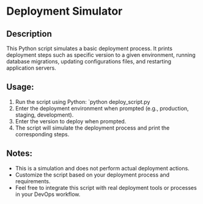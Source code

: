 # Deployment Simulator

## Description
This Python script simulates a basic deployment process. It prints deployment steps such as specific version to a given environment, running database migrations, updating configurations files, and restarting application servers.

## Usage:
1. Run the script using Python: `python deploy_script.py
2. Enter the deployment environment when prompted (e.g., production, staging, development).
3. Enter the version to deploy when prompted.
4. The script will simulate the deployment process and print the corresponding steps.

## Notes:
- This is a simulation and does not perform actual deployment actions.
- Customize the script based on your deployment process and requirements.
- Feel free to integrate this script with real deployment tools or processes in your DevOps workflow.